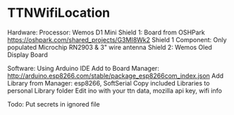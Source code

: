 # TTNWifiLocation

Hardware:
Processor: Wemos D1 Mini
Shield 1: Board from OSHPark https://oshpark.com/shared_projects/G3MI8Wk2
Shield 1 Component: Only populated Microchip RN2903 & 3" wire antenna
Shield 2: Wemos Oled Display Board

Software:
Using Arduino IDE
Add to Board Manager: http://arduino.esp8266.com/stable/package_esp8266com_index.json
Add Library from Manager: esp8266, SoftSerial
Copy included Libraries to personal Library folder
Edit ino with your ttn data, mozilla api key, wifi info

Todo:
Put secrets in ignored file
